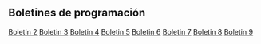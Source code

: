 ## Boletines de programación

[Boletin 2](https://github.com/Ikero12/BoletinesProg/tree/main/Primer%20trimestre/Boletin%202)
[Boletin 3](https://github.com/Ikero12/BoletinesProg/tree/main/Primer%20trimestre/Boletin3)
[Boletin 4](https://github.com/Ikero12/BoletinesProg/tree/main/Primer%20trimestre/Boletin%204)
[Boletin 5](https://github.com/Ikero12/BoletinesProg/tree/main/Primer%20trimestre/Boletin%205)
[Boletin 6](https://github.com/Ikero12/BoletinesProg/tree/main/Primer%20trimestre/Boletin%206)
[Boletin 7](https://github.com/Ikero12/BoletinesProg/tree/main/Primer%20trimestre/Boletin%207)
[Boletin 8]()
[Boletin 9]()
